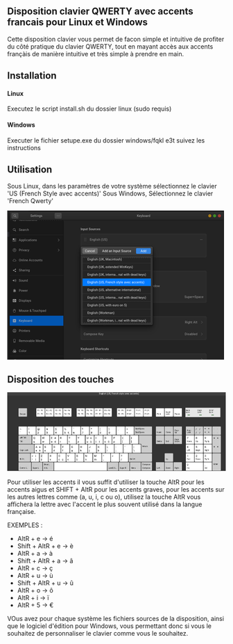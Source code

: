 ## Disposition clavier QWERTY avec accents francais pour Linux et Windows

Cette disposition clavier vous permet de facon simple et intuitive de profiter du côté pratique du clavier QWERTY, tout en mayant accès aux accents françàis de manière intuitive et très simple à prendre en main.


## Installation

#### Linux

Executez le script install.sh du dossier linux (sudo requis)

#### Windows

Executer le fichier setupe.exe du dossier windows/fqkl e3t suivez les instructions



## Utilisation

Sous Linux, dans les paramètres de votre système sélectionnez le clavier 'US (French Style avec accents)'
Sous Windows, Sélectionnez le clavier 'French Qwerty'

![Image selection Clavier](https://github.com/HeRrKrUgEr/french-qwerty-keyboard/blob/master/assets/selection-clavier-gnome.png)



## Disposition des touches

![Image disposition Clavier](https://github.com/HeRrKrUgEr/french-qwerty-keyboard/blob/master/assets/disposition-clavier-gnome.png)

Pour utiliser les accents il vous suffit d'utiliser la touche AltR pour les accents aigus et SHIFT + AltR pour les accents graves, pour les accents sur les autres lettres comme (a, u, i, c ou o), utilisez la touche AltR vous affichera la lettre avec l'accent le plus souvent utilisé dans la langue française.

EXEMPLES :

* AltR + e -> é
* Shift + AltR + e -> è
* AltR + a -> à
* Shift + AltR + a -> â
* AltR + c -> ç
* AltR + u -> ù
* Shift + AltR + u -> û
* AltR + o -> ô
* AltR + i -> ï
* AltR + 5 -> €


VOus avez pour chaque système les fichiers sources de la disposition, ainsi que le logiciel d'édition pour Windows, vous permettant donc si vous le souhaitez de personnaliser le clavier comme vous le souhaitez.
